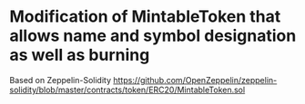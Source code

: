 # Modification of MintableToken that allows name and symbol designation as well as burning
Based on Zeppelin-Solidity https://github.com/OpenZeppelin/zeppelin-solidity/blob/master/contracts/token/ERC20/MintableToken.sol
